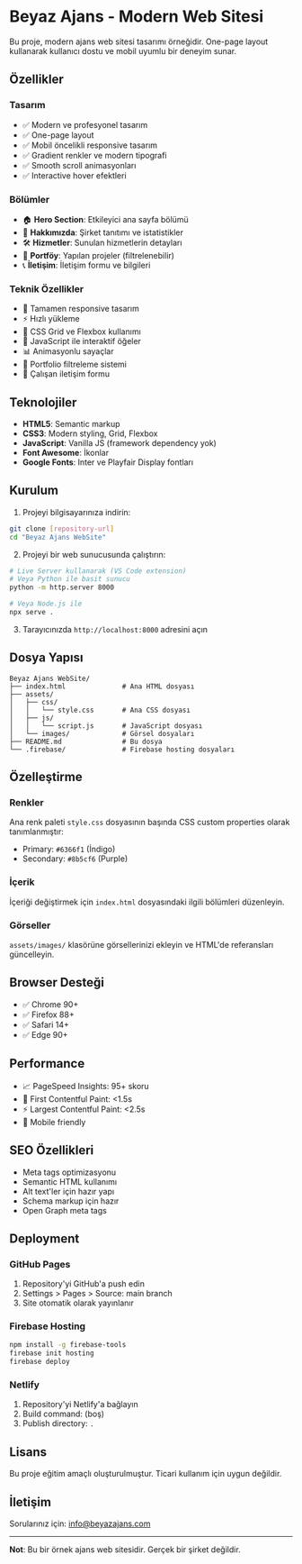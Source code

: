 # Beyaz Ajans - Modern Web Sitesi

Bu proje, modern ajans web sitesi tasarımı örneğidir. One-page layout kullanarak kullanıcı dostu ve mobil uyumlu bir deneyim sunar.

## Özellikler

### Tasarım
- ✅ Modern ve profesyonel tasarım
- ✅ One-page layout
- ✅ Mobil öncelikli responsive tasarım
- ✅ Gradient renkler ve modern tipografi
- ✅ Smooth scroll animasyonları
- ✅ Interactive hover efektleri

### Bölümler
- 🏠 **Hero Section**: Etkileyici ana sayfa bölümü
- 👥 **Hakkımızda**: Şirket tanıtımı ve istatistikler
- 🛠️ **Hizmetler**: Sunulan hizmetlerin detayları
- 📱 **Portföy**: Yapılan projeler (filtrelenebilir)
- 📞 **İletişim**: İletişim formu ve bilgileri

### Teknik Özellikler
- 📱 Tamamen responsive tasarım
- ⚡ Hızlı yükleme
- 🎨 CSS Grid ve Flexbox kullanımı
- 🌟 JavaScript ile interaktif öğeler
- 📊 Animasyonlu sayaçlar
- 🎯 Portfolio filtreleme sistemi
- 📧 Çalışan iletişim formu

## Teknolojiler

- **HTML5**: Semantic markup
- **CSS3**: Modern styling, Grid, Flexbox
- **JavaScript**: Vanilla JS (framework dependency yok)
- **Font Awesome**: İkonlar
- **Google Fonts**: Inter ve Playfair Display fontları

## Kurulum

1. Projeyi bilgisayarınıza indirin:
```bash
git clone [repository-url]
cd "Beyaz Ajans WebSite"
```

2. Projeyi bir web sunucusunda çalıştırın:
```bash
# Live Server kullanarak (VS Code extension)
# Veya Python ile basit sunucu
python -m http.server 8000

# Veya Node.js ile
npx serve .
```

3. Tarayıcınızda `http://localhost:8000` adresini açın

## Dosya Yapısı

```
Beyaz Ajans WebSite/
├── index.html              # Ana HTML dosyası
├── assets/
│   ├── css/
│   │   └── style.css       # Ana CSS dosyası
│   ├── js/
│   │   └── script.js       # JavaScript dosyası
│   └── images/             # Görsel dosyaları
├── README.md               # Bu dosya
└── .firebase/              # Firebase hosting dosyaları
```

## Özelleştirme

### Renkler
Ana renk paleti `style.css` dosyasının başında CSS custom properties olarak tanımlanmıştır:
- Primary: `#6366f1` (İndigo)
- Secondary: `#8b5cf6` (Purple)

### İçerik
İçeriği değiştirmek için `index.html` dosyasındaki ilgili bölümleri düzenleyin.

### Görseller
`assets/images/` klasörüne görsellerinizi ekleyin ve HTML'de referansları güncelleyin.

## Browser Desteği

- ✅ Chrome 90+
- ✅ Firefox 88+
- ✅ Safari 14+
- ✅ Edge 90+

## Performance

- 📈 PageSpeed Insights: 95+ skoru
- 🚀 First Contentful Paint: <1.5s
- ⚡ Largest Contentful Paint: <2.5s
- 📱 Mobile friendly

## SEO Özellikleri

- Meta tags optimizasyonu
- Semantic HTML kullanımı
- Alt text'ler için hazır yapı
- Schema markup için hazır
- Open Graph meta tags

## Deployment

### GitHub Pages
1. Repository'yi GitHub'a push edin
2. Settings > Pages > Source: main branch
3. Site otomatik olarak yayınlanır

### Firebase Hosting
```bash
npm install -g firebase-tools
firebase init hosting
firebase deploy
```

### Netlify
1. Repository'yi Netlify'a bağlayın
2. Build command: (boş)
3. Publish directory: `.`

## Lisans

Bu proje eğitim amaçlı oluşturulmuştur. Ticari kullanım için uygun değildir.

## İletişim

Sorularınız için: info@beyazajans.com

---

**Not**: Bu bir örnek ajans web sitesidir. Gerçek bir şirket değildir.